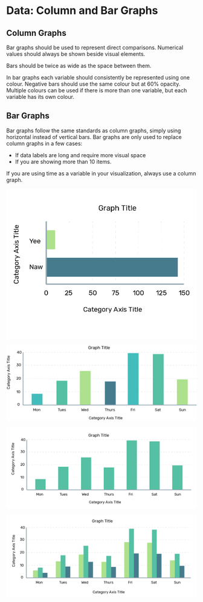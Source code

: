 # Data: Column and Bar Graphs

## Column Graphs



Bar graphs should be used to represent direct comparisons. Numerical values should always be shown beside visual elements.

Bars should be twice as wide as the space between them.

In bar graphs each variable should consistently be represented using one colour. Negative bars should use the same colour but at 60% opacity. Multiple colours can be used if there is more than one variable, but each variable has its own colour.

## Bar Graphs

Bar graphs follow the same standards as column graphs, simply using horizontal instead of vertical bars. Bar graphs are only used to replace column graphs in a few cases:

* If data labels are long and require more visual space
* If you are showing more than 10 items. 

If you are using time as a variable in your visualization, always use a column graph. 

![](.gitbook/assets/asset-21-2x.png)

![](.gitbook/assets/asset-22-2x.png)

![](.gitbook/assets/asset-23-2x.png)

![](.gitbook/assets/asset-25-2x.png)


